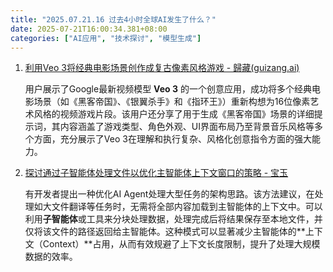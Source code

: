 ```yaml
---
title: "2025.07.21.16 过去4小时全球AI发生了什么？"
date: 2025-07-21T16:00:34.381+08:00
categories: ["AI应用", "技术探讨", "模型生成"]
---
```


1. [利用Veo 3将经典电影场景创作成复古像素风格游戏 - 歸藏(guizang.ai)](https://x.com/op7418/status/1947148251100319979)

   用户展示了Google最新视频模型 **Veo 3** 的一个创意应用，成功将多个经典电影场景（如《黑客帝国》、《银翼杀手》和《指环王》）重新构想为16位像素艺术风格的视频游戏片段。该用户还分享了用于生成《黑客帝国》场景的详细提示词，其内容涵盖了游戏类型、角色外观、UI界面布局乃至背景音乐风格等多个方面，充分展示了Veo 3在理解和执行复杂、风格化创意指令方面的强大能力。

2. [探讨通过子智能体处理文件以优化主智能体上下文窗口的策略 - 宝玉](https://x.com/dotey/status/1947150943784444010)

   有开发者提出一种优化AI Agent处理大型任务的架构思路。该方法建议，在处理如大文件翻译等任务时，无需将全部内容加载到主智能体的上下文中。可以利用**子智能体**或工具来分块处理数据，处理完成后将结果保存至本地文件，并仅将该文件的路径返回给主智能体。这种模式可以显著减少主智能体的**上下文（Context）**占用，从而有效规避了上下文长度限制，提升了处理大规模数据的效率。